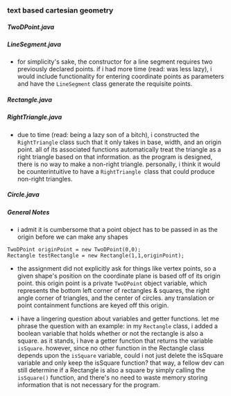 ### text based cartesian geometry 

##### TwoDPoint.java

##### LineSegment.java

* for simplicity's sake, the constructor for a line segment requires two previously declared points.  if i had more time (read: was less lazy), i would include functionality for entering coordinate points as parameters and have the `LineSegment` class generate the requisite points.

##### Rectangle.java

##### RightTriangle.java

* due to time (read: being a lazy son of a bitch), i constructed the `RightTriangle` class such that it only takes in base, width, and an origin point.  all of its associated functions automatically treat the triangle as a right triangle based on that information.  as the program is designed, there is no way to make a non-right triangle.  personally, i think it would be counterintuitive to have a `RightTriangle `class that could produce non-right triangles.

##### Circle.java

##### General Notes


* i admit it is cumbersome that a point object has to be passed in as the origin before we can make any shapes

```
TwoDPoint originPoint = new TwoDPoint(0,0);
Rectangle testRectangle = new Rectangle(1,1,originPoint);
```
       
* the assignment did not explicitly ask for things like vertex points, so a given shape's position on the coordinate plane is based off of its origin point.  this origin point is a private `TwoDPoint` object variable, which represents the bottom left corner of rectangles & squares, the right angle corner of triangles, and the center of circles.  any translation or point containment functions are keyed off this origin.


* i have a lingering question about variables and getter functions.  let me phrase the question with an example: in my `Rectangle` class, i added a boolean variable that holds whether or not the rectangle is also a square.  as it stands, i have a getter function that returns the variable `isSquare`.
	however, since no other function in the Rectangle class depends upon the `isSquare` variable, could i not just delete the isSquare variable and only keep the isSquare function?  that way, a fellow dev can still determine if a Rectangle is also a square by simply calling the `isSquare()` function, and there's no need to waste memory storing information that is not necessary for the program.



